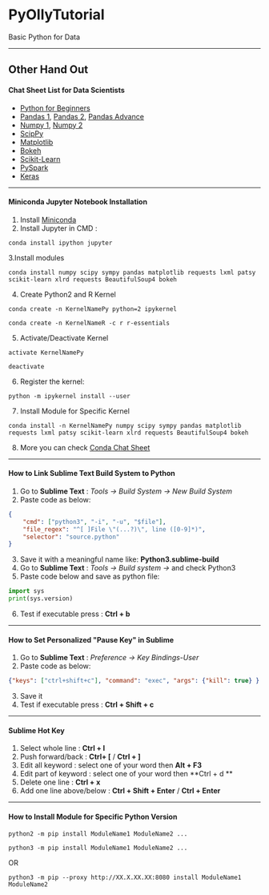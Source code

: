 # PyOllyTutorial
Basic Python for Data

***
## Other Hand Out
#### Chat Sheet List for Data Scientists
* [Python for Beginners](https://s3.amazonaws.com/assets.datacamp.com/blog_assets/PythonForDataScience.pdf)
* [Pandas 1](https://s3.amazonaws.com/assets.datacamp.com/blog_assets/PandasPythonForDataScience.pdf), [Pandas 2](https://www.dataquest.io/blog/images/cheat-sheets/pandas-cheat-sheet.pdf), [Pandas Advance](https://s3.amazonaws.com/assets.datacamp.com/blog_assets/Python_Pandas_Cheat_Sheet_2.pdf)
* [Numpy 1](https://s3.amazonaws.com/assets.datacamp.com/blog_assets/Numpy_Python_Cheat_Sheet.pdf), [Numpy 2](https://www.dataquest.io/blog/images/cheat-sheets/numpy-cheat-sheet.pdf)
* [ScipPy](https://s3.amazonaws.com/assets.datacamp.com/blog_assets/Python_SciPy_Cheat_Sheet_Linear_Algebra.pdf)
* [Matplotlib](https://s3.amazonaws.com/assets.datacamp.com/blog_assets/Python_Matplotlib_Cheat_Sheet.pdf)
* [Bokeh](https://s3.amazonaws.com/assets.datacamp.com/blog_assets/Python_Bokeh_Cheat_Sheet.pdf)
* [Scikit-Learn](https://s3.amazonaws.com/assets.datacamp.com/blog_assets/Scikit_Learn_Cheat_Sheet_Python.pdf)
* [PySpark](https://s3.amazonaws.com/assets.datacamp.com/blog_assets/PySpark_Cheat_Sheet_Python.pdf)
* [Keras](https://s3.amazonaws.com/assets.datacamp.com/blog_assets/Keras_Cheat_Sheet_Python.pdf)



***
#### Miniconda Jupyter Notebook Installation
1. Install [Miniconda](https://conda.io/en/latest/miniconda.html)
2. Install Jupyter in CMD :
```CMD
conda install ipython jupyter
```
3.Install modules
```CMD
conda install numpy scipy sympy pandas matplotlib requests lxml patsy scikit-learn xlrd requests BeautifulSoup4 bokeh
```
4. Create Python2 and R Kernel
```CMD
conda create -n KernelNamePy python=2 ipykernel
```
```CMD
conda create -n KernelNameR -c r r-essentials 
```
5. Activate/Deactivate Kernel
```CMD
activate KernelNamePy
```
```CMD
deactivate
```
6. Register the kernel:
```CMD
python -m ipykernel install --user
```
7. Install Module for Specific Kernel
```CMD
conda install -n KernelNamePy numpy scipy sympy pandas matplotlib requests lxml patsy scikit-learn xlrd requests BeautifulSoup4 bokeh
```
8. More you can check [Conda Chat Sheet](https://hcc-docs.unl.edu/download/attachments/11635088/conda-cheatsheet.pdf?version=1&modificationDate=1435014136000&api=v2)


***
#### How to Link Sublime Text Build System to Python
1. Go to **Sublime Text** : *Tools -> Build System -> New Build System* 
2. Paste code as below:
```JSON
{
    "cmd": ["python3", "-i", "-u", "$file"],
    "file_regex": "^[ ]File \"(...?)\", line ([0-9]*)",
    "selector": "source.python"
}
```
3. Save it with a meaningful name like: **Python3.sublime-build**
4. Go to **Sublime Text** : *Tools -> Build system ->* and check Python3
5. Paste code below and save as python file:
```PYTHON
import sys
print(sys.version)
```
6. Test if executable press : **Ctrl + b**



***
#### How to Set Personalized "Pause Key" in Sublime
1. Go to **Sublime Text** : *Preference -> Key Bindings-User* 
2. Paste code as below:
```JSON
{"keys": ["ctrl+shift+c"], "command": "exec", "args": {"kill": true} } 
```
3. Save it
4. Test if executable press : **Ctrl + Shift + c**



***
#### Sublime Hot Key
1. Select whole line : **Ctrl + l**
2. Push forward/back : **Ctrl+ [** / **Ctrl + ]**
3. Edit all keyword : select one of your word  then **Alt + F3**
4. Edit part of keyword : select one of your word then **Ctrl + d **
5. Delete one line : **Ctrl + x**
6. Add one line above/below : **Ctrl + Shift + Enter** / **Ctrl + Enter**



***
#### How to Install Module for Specific Python Version
```CMD
python2 -m pip install ModuleName1 ModuleName2 ...
```

```CMD
python3 -m pip install ModuleName1 ModuleName2 ...
```
OR
```CMD
python3 -m pip --proxy http://XX.X.XX.XX:8080 install ModuleName1 ModuleName2
```



